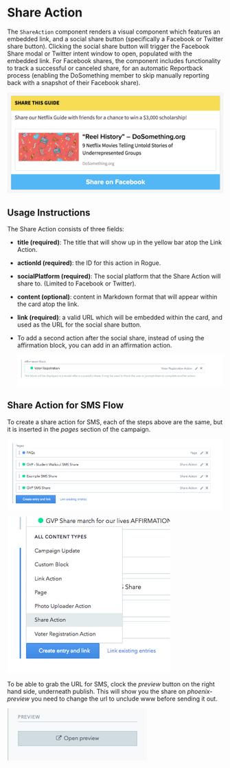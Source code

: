 # Share Action

The `ShareAction` component renders a visual component which features an embedded link, and a social share button \(specifically a Facebook or Twitter share button\). Clicking the social share button will trigger the Facebook Share modal or Twitter intent window to open, populated with the embedded link. For Facebook shares, the component includes functionality to track a successful or canceled share, for an automatic Reportback process \(enabling the DoSomething member to skip manually reporting back with a snapshot of their Facebook share\).

![Share Action component](../../.gitbook/assets/share-action-component.png)

## Usage Instructions

The Share Action consists of three fields:

- **title \(required\)**: The title that will show up in the yellow bar atop the Link Action.
- **actionId \(required\)**: the ID for this action in Rogue.
- **socialPlatform \(required\)**: The social platform that the Share Action will share to. \(Limited to Facebook or Twitter\).
- **content \(optional\)**: content in Markdown format that will appear within the card atop the link.
- **link \(required\)**: a valid URL which will be embedded within the card, and used as the URL for the social share button.
- To add a second action after the social share, instead of using the affirmation block, you can add in an affirmation action.

  ![Social Share Second Action](../../.gitbook/assets/affirmation-social-share.png)

## Share Action for SMS Flow

To create a share action for SMS, each of the steps above are the same, but it is inserted in the _pages_ section of the campaign.

![Pages](../../.gitbook/assets/pages.png)

![Social Share](../../.gitbook/assets/social-share.png)

To be able to grab the URL for SMS, clock the _preview_ button on the right hand side, underneath publish. This will show you the share on _phoenix-preview_ you need to change the url to unclude www before sending it out.

![Social Share Second Action](../../.gitbook/assets/preview.png)
